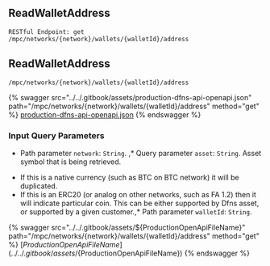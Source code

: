 
## ReadWalletAddress
`RESTful Endpoint: get /mpc/networks/{network}/wallets/{walletId}/address`


## ReadWalletAddress
`/mpc/networks/{network}/wallets/{walletId}/address`



{% swagger src="../../.gitbook/assets/production-dfns-api-openapi.json" path="/mpc/networks/{network}/wallets/{walletId}/address" method="get" %}
[production-dfns-api-openapi.json](../../.gitbook/assets/production-dfns-api-openapi.json)
{% endswagger %}


### Input Query Parameters
* Path parameter `network`: `String`. ,* Query parameter `asset`: `String`. Asset symbol that is being retrieved.

 - If this is a native currency (such as BTC on BTC network) it will be duplicated.
 - If this is an ERC20 (or analog on other networks, such as FA 1.2) then it will indicate particular coin. This can be either supported by Dfns asset, or supported by a given customer.,* Path parameter `walletId`: `String`.  
  


{% swagger src="../../.gitbook/assets/${ProductionOpenApiFileName}" path="/mpc/networks/{network}/wallets/{walletId}/address" method="get" %}
[${ProductionOpenApiFileName}](../../.gitbook/assets/${ProductionOpenApiFileName})
{% endswagger %}
